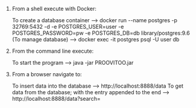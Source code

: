 1) From a shell execute with Docker:

	To create a database container	-->			docker run --name postgres -p 32769:5432 -d -e POSTGRES_USER=user -e POSTGRES_PASSWORD=pw -e POSTGRES_DB=db library/postgres:9.6
	(To manage database) 			-->			docker exec -it postgres psql -U user db

2) From the command line execute:

	To start the program			-->			java -jar PROOVITOO.jar

3) From a browser navigate to:

	To insert data into the database	-->		http://localhost:8888/data
	To get data from the database;
		with the entry appended to the end -->	http://localhost:8888/data?search=
